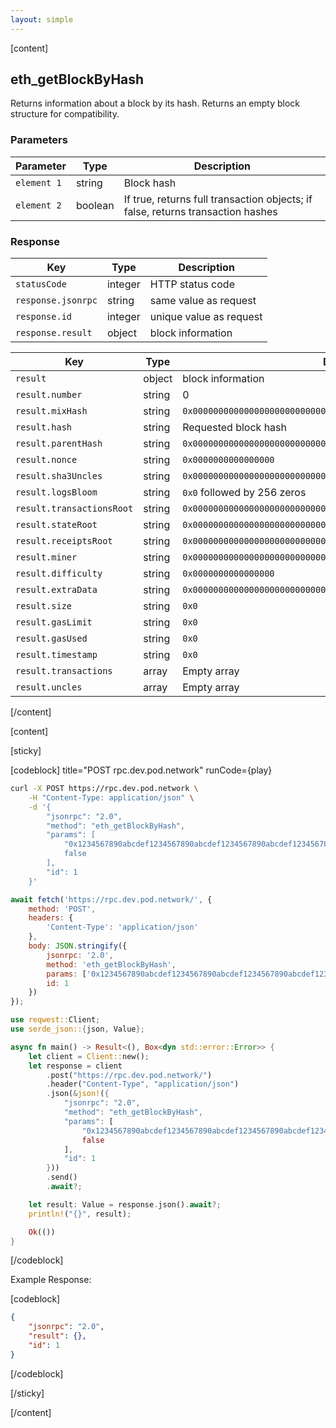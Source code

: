 ```yaml
---
layout: simple
---
```


<script>
    import {Code} from '$lib';

    async function play() {
        return fetch('https://rpc.dev.pod.network/', {
            method: 'POST',
            headers: {
                'Content-Type': 'application/json'
            },
            body: JSON.stringify({
                jsonrpc: '2.0',
                method: 'eth_getBlockByHash',
                params: ['0x1234567890abcdef1234567890abcdef1234567890abcdef1234567890abcdef', false],
                id: 1
            })
        });
    }
</script>

[content]

## eth_getBlockByHash

Returns information about a block by its hash. Returns an empty block structure for compatibility.

### Parameters

| Parameter   | Type    | Description                                                                     |
| ----------- | ------- | ------------------------------------------------------------------------------- |
| `element 1` | string  | Block hash                                                                      |
| `element 2` | boolean | If true, returns full transaction objects; if false, returns transaction hashes |

### Response

| Key                | Type    | Description             |
| ------------------ | ------- | ----------------------- |
| `statusCode`       | integer | HTTP status code        |
| `response.jsonrpc` | string  | same value as request   |
| `response.id`      | integer | unique value as request |
| `response.result`  | object  | block information       |

| Key                       | Type   | Description                                                          |
| ------------------------- | ------ | -------------------------------------------------------------------- |
| `result`                  | object | block information                                                    |
| `result.number`           | string | 0                                                                    |
| `result.mixHash`          | string | `0x0000000000000000000000000000000000000000000000000000000000000000` |
| `result.hash`             | string | Requested block hash                                                 |
| `result.parentHash`       | string | `0x0000000000000000000000000000000000000000000000000000000000000000` |
| `result.nonce`            | string | `0x0000000000000000`                                                 |
| `result.sha3Uncles`       | string | `0x0000000000000000000000000000000000000000000000000000000000000000` |
| `result.logsBloom`        | string | `0x0` followed by 256 zeros                                          |
| `result.transactionsRoot` | string | `0x0000000000000000000000000000000000000000000000000000000000000000` |
| `result.stateRoot`        | string | `0x0000000000000000000000000000000000000000000000000000000000000000` |
| `result.receiptsRoot`     | string | `0x0000000000000000000000000000000000000000000000000000000000000000` |
| `result.miner`            | string | `0x0000000000000000000000000000000000000000`                         |
| `result.difficulty`       | string | `0x0000000000000000`                                                 |
| `result.extraData`        | string | `0x0000000000000000000000000000000000000000`                         |
| `result.size`             | string | `0x0`                                                                |
| `result.gasLimit`         | string | `0x0`                                                                |
| `result.gasUsed`          | string | `0x0`                                                                |
| `result.timestamp`        | string | `0x0`                                                                |
| `result.transactions`     | array  | Empty array                                                          |
| `result.uncles`           | array  | Empty array                                                          |

[/content]

[content]

[sticky]

[codeblock] title="POST rpc.dev.pod.network" runCode={play}

```bash alias="curl"
curl -X POST https://rpc.dev.pod.network \
    -H "Content-Type: application/json" \
    -d '{
        "jsonrpc": "2.0",
        "method": "eth_getBlockByHash",
        "params": [
            "0x1234567890abcdef1234567890abcdef1234567890abcdef1234567890abcdef",
            false
        ],
        "id": 1
    }'
```

```js alias="javascript"
await fetch('https://rpc.dev.pod.network/', {
	method: 'POST',
	headers: {
		'Content-Type': 'application/json'
	},
	body: JSON.stringify({
		jsonrpc: '2.0',
		method: 'eth_getBlockByHash',
		params: ['0x1234567890abcdef1234567890abcdef1234567890abcdef1234567890abcdef', false],
		id: 1
	})
});
```

```rust alias="rust"
use reqwest::Client;
use serde_json::{json, Value};

async fn main() -> Result<(), Box<dyn std::error::Error>> {
    let client = Client::new();
    let response = client
        .post("https://rpc.dev.pod.network/")
        .header("Content-Type", "application/json")
        .json(&json!({
            "jsonrpc": "2.0",
            "method": "eth_getBlockByHash",
            "params": [
                "0x1234567890abcdef1234567890abcdef1234567890abcdef1234567890abcdef",
                false
            ],
            "id": 1
        }))
        .send()
        .await?;

    let result: Value = response.json().await?;
    println!("{}", result);

    Ok(())
}
```

[/codeblock]

Example Response:

[codeblock]

```json
{
	"jsonrpc": "2.0",
	"result": {},
	"id": 1
}
```

[/codeblock]

[/sticky]

[/content]

